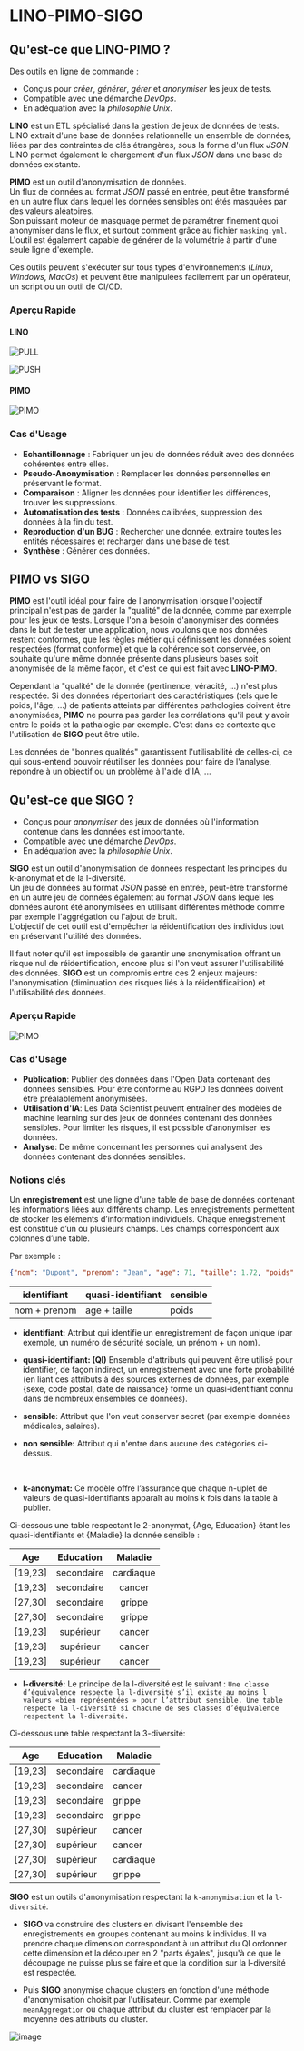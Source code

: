 # LINO-PIMO-SIGO

## Qu'est-ce que LINO-PIMO ?

Des outils en ligne de commande :

* Conçus pour *créer*, *générer*, *gérer* et *anonymiser* les jeux de tests.
* Compatible avec une démarche *DevOps*.
* En adéquation avec la *philosophie Unix*.

**LINO** est un ETL spécialisé dans la gestion de jeux de données de tests. <br>
LINO extrait d'une base de données relationnelle un ensemble de données, liées par des contraintes de clés étrangères, sous la forme d'un flux *JSON*. <br>
LINO permet également le chargement d'un flux *JSON* dans une base de données existante.

**PIMO** est un outil d'anonymisation de données. <br>
Un flux de données au format *JSON* passé en entrée, peut être transformé en un autre flux dans lequel les données sensibles ont étés masquées par des valeurs aléatoires. <br>
Son puissant moteur de masquage permet de paramétrer finement quoi anonymiser dans le flux, et surtout comment grâce au fichier `masking.yml`. <br>
L'outil est également capable de générer de la volumétrie à partir d'une seule ligne d'exemple.

Ces outils peuvent s'exécuter sur tous types d'environnements (*Linux*, *Windows*, *MacOs*) et peuvent être manipulées facilement par un opérateur, un script ou un outil de CI/CD.

###  Aperçu Rapide

#### LINO

![PULL](img/PULL.gif)

![PUSH](img/PUSH.gif)

#### PIMO

![PIMO](img/PIMO.gif)

### Cas d'Usage

* **Echantillonnage** : Fabriquer un jeu de données réduit avec des données cohérentes entre elles.
* **Pseudo-Anonymisation** : Remplacer les données personnelles en préservant le format.
* **Comparaison** : Aligner les données pour identifier les différences, trouver les suppressions.
* **Automatisation des tests** : Données calibrées, suppression des données à la fin du test.
* **Reproduction d'un BUG** : Rechercher une donnée, extraire toutes les entités nécessaires et recharger dans une base de test.
* **Synthèse** : Générer des données.


## PIMO vs SIGO

**PIMO** est l'outil idéal pour faire de l'anonymisation lorsque l'objectif principal n'est pas de garder la "qualité" de la donnée, comme par exemple pour les jeux de tests. Lorsque l'on a besoin d'anonymiser des données dans le but de tester une application, nous voulons que nos données restent conformes, que les règles métier qui définissent les données soient respectées (format conforme) et que la cohérence soit conservée, on souhaite qu'une même donnée présente dans plusieurs bases soit anonymisée de la même façon, et c'est ce qui est fait avec **LINO-PIMO**. <br>

Cependant la "qualité" de la donnée (pertinence, véracité, ...) n'est plus respectée. Si des données répertoriant des caractéristiques (tels que le poids, l'âge, ...) de patients atteints par différentes pathologies doivent être anonymisées, **PIMO** ne pourra pas garder les corrélations qu'il peut y avoir entre le poids et la pathalogie par exemple. C'est dans ce contexte que l'utilisation de **SIGO** peut être utile. <br>  

Les données de "bonnes qualités" garantissent l'utilisabilité de celles-ci, ce qui sous-entend pouvoir réutiliser les données pour faire de l'analyse, répondre à un objectif ou un problème à l'aide d'IA, ...

## Qu'est-ce que SIGO ?

* Conçus pour *anonymiser* des jeux de données où l'information contenue dans les données est importante.
* Compatible avec une démarche *DevOps*.
* En adéquation avec la *philosophie Unix*.

**SIGO** est un outil d'anonymisation de données respectant les principes du k-anonymat et de la l-diversité. <br>
Un jeu de données au format *JSON* passé en entrée, peut-être transformé en un autre jeu de données également au format *JSON* dans lequel les données auront été anonymisées en utilisant différentes méthode comme par exemple l'aggrégation ou l'ajout de bruit. <br>
L'objectif de cet outil est d'empêcher la réidentification des individus tout en préservant l'utilité des données. 

Il faut noter qu'il est impossible de garantir une anonymisation offrant un risque nul de réidentification, encore plus si l'on veut assurer l'utilisabilité des données. **SIGO** est un compromis entre ces 2 enjeux majeurs: l'anonymisation (diminuation des risques liés à la réidentificaition) et l'utilisabilité des données.

###  Aperçu Rapide

![PIMO](img/SIGO.gif)

### Cas d'Usage

* **Publication**: Publier des données dans l'Open Data contenant des données sensibles. Pour être conforme au RGPD les données doivent être préalablement anonymisées.
* **Utilisation d'IA**: Les Data Scientist peuvent entraîner des modèles de machine learning sur des jeux de données contenant des données sensibles. Pour limiter les risques, il est possible d'anonymiser les données.
* **Analyse**: De même concernant les personnes qui analysent des données contenant des données sensibles.

### Notions clés

Un **enregistrement** est une ligne d'une table de base de données contenant les informations liées aux différents champ. 
Les enregistrements permettent de stocker les éléments d’information individuels. Chaque enregistrement est constitué d’un ou plusieurs champs. Les champs correspondent aux colonnes d’une table. <br>

Par exemple : 
```json
{"nom": "Dupont", "prenom": "Jean", "age": 71, "taille": 1.72, "poids": 86} 
```

|  identifiant | quasi-identifiant | sensible |
|--------------|-------------------|----------|
| nom + prenom |    age + taille   |   poids  |

- **identifiant:** Attribut qui identifie un enregistrement de façon unique (par exemple, un numéro de sécurité sociale, un prénom + un nom).

- **quasi-identifiant: (QI)** Ensemble d'attributs qui peuvent être utilisé pour identifier, de façon indirect, un enregistrement avec une forte probabilité (en liant ces attributs à des sources externes de données, par exemple {sexe, code postal, date de naissance} forme un quasi-identifiant connu dans de nombreux ensembles de données). 

- **sensible**: Attribut que l'on veut conserver secret (par exemple données médicales, salaires). 

- **non sensible:** Attribut qui n'entre dans aucune des catégories ci-dessus. <br>
<br>

- **k-anonymat:** Ce modèle offre l’assurance que chaque n-uplet de valeurs de quasi-identifiants apparaît au moins k fois dans la table à publier.

Ci-dessous une table respectant le 2-anonymat, {Age, Education} étant les quasi-identifiants et {Maladie} la donnée sensible :

|   Age   |  Education |  Maladie  |
|:-------:|:----------:|:---------:|
| [19,23] | secondaire | cardiaque |
| [19,23] | secondaire |   cancer  |
| [27,30] | secondaire |   grippe  |
| [27,30] | secondaire |   grippe  |
| [19,23] |  supérieur |   cancer  |
| [19,23] |  supérieur |   cancer  |
| [19,23] |  supérieur |   cancer  |

- **l-diversité:**  Le principe de la l-diversité est le suivant : `Une classe d’équivalence respecte la l-diversité s’il existe au moins l valeurs «bien représentées » pour l’attribut sensible. Une table respecte la l-diversité si chacune de ses classes d’équivalence respectent la l-diversité.`

Ci-dessous une table respectant la 3-diversité:

|   Age   |  Education |  Maladie  |
|---------|------------|-----------|
| [19,23] | secondaire | cardiaque |
| [19,23] | secondaire |   cancer  |
| [19,23] | secondaire |   grippe  |
| [19,23] | secondaire |   grippe  |
| [27,30] |  supérieur |   cancer  |
| [27,30] |  supérieur |   cancer  |
| [27,30] |  supérieur | cardiaque |
| [27,30] |  supérieur |   grippe  |

**SIGO** est un outils d'anonymisation respectant la `k-anonymisation` et la `l-diversité`.

- **SIGO** va construire des clusters en divisant l'ensemble des enregistrements en groupes contenant au moins k individus.
Il va prendre chaque dimension correspondant à un attribut du QI ordonner cette dimension et la découper en 2 "parts égales", jusqu'à ce que le découpage ne puisse plus se faire et que la condition sur la l-diversité est respectée.

- Puis **SIGO** anonymise chaque clusters en fonction d'une méthode d'anonymisation choisit par l'utilisateur. Comme par exemple `meanAggregation` où chaque attribut du cluster est remplacer par la moyenne des attributs du cluster.

![image](img/principe_sigo.gif)